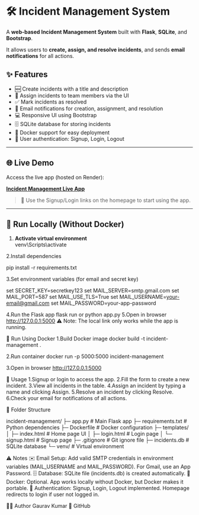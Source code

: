 # 🛠️ Incident Management System

A **web-based Incident Management System** built with **Flask**, **SQLite**, and **Bootstrap**.  

It allows users to **create, assign, and resolve incidents**, and sends **email notifications** for all actions.

## ✨ Features

- 🆕 Create incidents with a title and description  
- 👤 Assign incidents to team members via the UI  
- ✅ Mark incidents as resolved  
- 📧 Email notifications for creation, assignment, and resolution  
- 💻 Responsive UI using Bootstrap  
- 🗄️ SQLite database for storing incidents  
- 🐳 Docker support for easy deployment  
- 🔐 User authentication: Signup, Login, Logout  

---

## 🌐 Live Demo

Access the live app (hosted on Render):  

[**Incident Management Live App**](https://incident-management-yse8.onrender.com)  

> 🔑 Use the Signup/Login links on the homepage to start using the app.
---
## 🚀 Run Locally (Without Docker)

1. **Activate virtual environment**  
venv\Scripts\activate

2.Install dependencies

pip install -r requirements.txt

3.Set environment variables (for email and secret key)

set SECRET_KEY=secretkey123
set MAIL_SERVER=smtp.gmail.com
set MAIL_PORT=587
set MAIL_USE_TLS=True
set MAIL_USERNAME=your-email@gmail.com
set MAIL_PASSWORD=your-app-password

4.Run the Flask app
flask run
or
python app.py
5.Open in browser
http://127.0.0.1:5000
⚠️ Note: The local link only works while the app is running.

🐳 Run Using Docker
1.Build Docker image
docker build -t incident-management .

2.Run container
docker run -p 5000:5000 incident-management

3.Open in browser
http://127.0.0.1:5000

📝 Usage
1.Signup or login to access the app.
2.Fill the form to create a new incident.
3.View all incidents in the table.
4.Assign an incident by typing a name and clicking Assign.
5.Resolve an incident by clicking Resolve.
6.Check your email for notifications of all actions.

📂 Folder Structure

incident-management/
├─ app.py             # Main Flask app
├─ requirements.txt   # Python dependencies
├─ Dockerfile         # Docker configuration
├─ templates/
│  ├─ index.html      # Home page UI
│  ├─ login.html      # Login page
│  └─ signup.html     # Signup page
├─ .gitignore         # Git ignore file
├─ incidents.db       # SQLite database
└─ venv/              # Virtual environment

⚠️ Notes
✉️ Email Setup: Add valid SMTP credentials in environment variables (MAIL_USERNAME and MAIL_PASSWORD). For Gmail, use an App Password.
🗄️ Database: SQLite file (incidents.db) is created automatically.
🐳 Docker: Optional. App works locally without Docker, but Docker makes it portable.
🔑 Authentication: Signup, Login, Logout implemented. Homepage redirects to login if user not logged in.

👨‍💻 Author
Gaurav Kumar
🔗 GitHub

